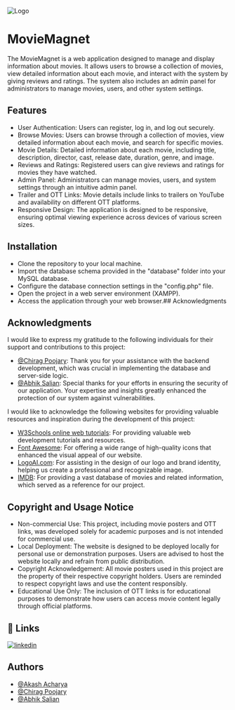 
![Logo](https://github.com/AkashAcharya03/Movie-Magnet/blob/master/MovieMagnet%20Logo.png?raw=true)


# MovieMagnet

The MovieMagnet is a web application designed to manage and display information about movies. It allows users to browse a collection of movies, view detailed information about each movie, and interact with the system by giving reviews and ratings. The system also includes an admin panel for administrators to manage movies, users, and other system settings.


## Features

- User Authentication: Users can register, log in, and log out securely.
- Browse Movies: Users can browse through a collection of movies, view detailed information about each movie, and search for specific movies.
- Movie Details: Detailed information about each movie, including title, description, director, cast, release date, duration, genre, and image.
- Reviews and Ratings: Registered users can give reviews and ratings for movies they have watched.
- Admin Panel: Administrators can manage movies, users, and system settings through an intuitive admin panel.
- Trailer and OTT Links: Movie details include links to trailers on YouTube and availability on different OTT platforms.
- Responsive Design: The application is designed to be responsive, ensuring optimal viewing experience across devices of various screen sizes.
## Installation

- Clone the repository to your local machine.
- Import the database schema provided in the "database" folder into your MySQL database.
- Configure the database connection settings in the "config.php" file.
- Open the project in a web server environment (XAMPP).
- Access the application through your web browser.## Acknowledgments
## Acknowledgments

I would like to express my gratitude to the following individuals for their support and contributions to this project:

- [@Chirag Poojary](https://github.com/chiragpoojari8): Thank you for your assistance with the backend development, which was crucial in implementing the database and server-side logic.
- [@Abhik Salian](https://github.com/AbhikSalian): Special thanks for your efforts in ensuring the security of our application. Your expertise and insights greatly enhanced the protection of our system against vulnerabilities.

I would like to acknowledge the following websites for providing valuable resources and inspiration during the development of this project:

- [W3Schools online web tutorials](https://www.w3schools.com/): For providing valuable web development tutorials and resources.
- [Font Awesome](https://fontawesome.com/icons): For offering a wide range of high-quality icons that enhanced the visual appeal of our website.
- [LogoAI.com](https://www.logoai.com/): For assisting in the design of our logo and brand identity, helping us create a professional and recognizable image.
- [IMDB](https://www.imdb.com/): For providing a vast database of movies and related information, which served as a reference for our project.
## Copyright and Usage Notice

- Non-commercial Use: This project, including movie posters and OTT links, was developed solely for academic purposes and is not intended for commercial use.
- Local Deployment: The website is designed to be deployed locally for personal use or demonstration purposes. Users are advised to host the website locally and refrain from public distribution.
- Copyright Acknowledgement: All movie posters used in this project are the property of their respective copyright holders. Users are reminded to respect copyright laws and use the content responsibly.
- Educational Use Only: The inclusion of OTT links is for educational purposes to demonstrate how users can access movie content legally through official platforms.
## 🔗 Links

[![linkedin](https://img.shields.io/badge/linkedin-0A66C2?style=for-the-badge&logo=linkedin&logoColor=white)](https://www.linkedin.com/in/akashacharya03/)


## Authors

- [@Akash Acharya](https://github.com/AkashAcharya03)
- [@Chirag Poojary](https://github.com/chiragpoojari8)
- [@Abhik Salian](https://github.com/AbhikSalian)

